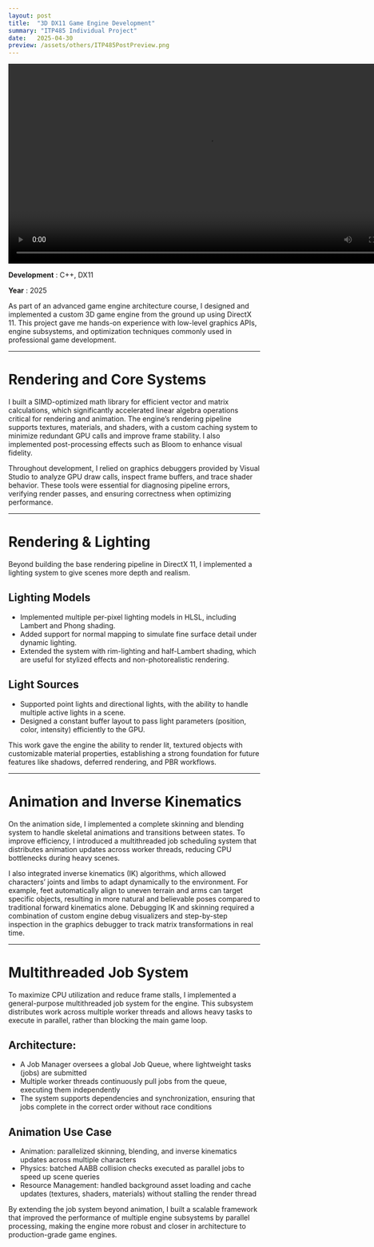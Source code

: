 ```yaml
---
layout: post
title:  "3D DX11 Game Engine Development"
summary: "ITP485 Individual Project"
date:   2025-04-30 
preview: /assets/others/ITP485PostPreview.png
---
```


<video controls width="800">
  <source src="/assets/others/ITP485Video.mp4" type="video/mp4">
  <source src="video.webm" type="video/webm">
  This browser does not support HTML video.
</video>

**Development** : C++, DX11

**Year** : 2025

As part of an advanced game engine architecture course, I designed and implemented a custom 3D game engine from the ground up using DirectX 11. This project gave me hands-on experience with low-level graphics APIs, engine subsystems, and optimization techniques commonly used in professional game development.

<hr>

# Rendering and Core Systems

I built a SIMD-optimized math library for efficient vector and matrix calculations, which significantly accelerated linear algebra operations critical for rendering and animation. The engine’s rendering pipeline supports textures, materials, and shaders, with a custom caching system to minimize redundant GPU calls and improve frame stability. I also implemented post-processing effects such as Bloom to enhance visual fidelity.

Throughout development, I relied on graphics debuggers provided by Visual Studio to analyze GPU draw calls, inspect frame buffers, and trace shader behavior. These tools were essential for diagnosing pipeline errors, verifying render passes, and ensuring correctness when optimizing performance.

<hr>

# Rendering & Lighting
Beyond building the base rendering pipeline in DirectX 11, I implemented a lighting system to give scenes more depth and realism.
## Lighting Models
* Implemented multiple per-pixel lighting models in HLSL, including Lambert and Phong shading.
* Added support for normal mapping to simulate fine surface detail under dynamic lighting.
* Extended the system with rim-lighting and half-Lambert shading, which are useful for stylized effects and non-photorealistic rendering.
## Light Sources
* Supported point lights and directional lights, with the ability to handle multiple active lights in a scene.
* Designed a constant buffer layout to pass light parameters (position, color, intensity) efficiently to the GPU.

This work gave the engine the ability to render lit, textured objects with customizable material properties, establishing a strong foundation for future features like shadows, deferred rendering, and PBR workflows.

<hr>

# Animation and Inverse Kinematics

On the animation side, I implemented a complete skinning and blending system to handle skeletal animations and transitions between states. To improve efficiency, I introduced a multithreaded job scheduling system that distributes animation updates across worker threads, reducing CPU bottlenecks during heavy scenes.

I also integrated inverse kinematics (IK) algorithms, which allowed characters’ joints and limbs to adapt dynamically to the environment. For example, feet automatically align to uneven terrain and arms can target specific objects, resulting in more natural and believable poses compared to traditional forward kinematics alone. Debugging IK and skinning required a combination of custom engine debug visualizers and step-by-step inspection in the graphics debugger to track matrix transformations in real time.

<hr>

# Multithreaded Job System
To maximize CPU utilization and reduce frame stalls, I implemented a general-purpose multithreaded job system for the engine. This subsystem distributes work across multiple worker threads and allows heavy tasks to execute in parallel, rather than blocking the main game loop.
## Architecture:
* A Job Manager oversees a global Job Queue, where lightweight tasks (jobs) are submitted
* Multiple worker threads continuously pull jobs from the queue, executing them independently
* The system supports dependencies and synchronization, ensuring that jobs complete in the correct order without race conditions
## Animation Use Case
* Animation: parallelized skinning, blending, and inverse kinematics updates across multiple characters
* Physics: batched AABB collision checks executed as parallel jobs to speed up scene queries
* Resource Management: handled background asset loading and cache updates (textures, shaders, materials) without stalling the render thread

By extending the job system beyond animation, I built a scalable framework that improved the performance of multiple engine subsystems by parallel processing, making the engine more robust and closer in architecture to production-grade game engines.
